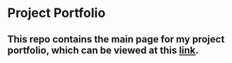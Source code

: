# Project Portfolio
## This repo contains the main page for my project portfolio, which can be viewed at this [link](https://juliabrunett.github.io/).

